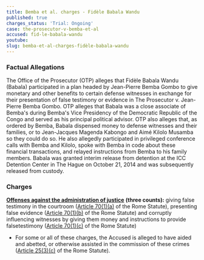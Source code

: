 ```yaml
---
title: Bemba et al. charges - Fidèle Babala Wandu
published: true
charges_status: 'Trial: Ongoing'
case: the-prosecutor-v-bemba-et-al
accused: fid-le-babala-wandu
youtube: 
slug: bemba-et-al-charges-fidèle-babala-wandu
---
```



### Factual Allegations

The Office of the Prosecutor (OTP) alleges that Fidèle Babala Wandu (Babala) participated in a plan headed by Jean-Pierre Bemba Gombo to give monetary and other benefits to certain defense witnesses in exchange for their presentation of false testimony or evidence in The Prosecutor v. Jean-Pierre Bemba Gombo. OTP alleges that Babala was a close associate of Bemba's during Bemba's Vice Presidency of the Democratic Republic of the Congo and served as his principal political advisor. OTP also alleges that, as ordered by Bemba, Babala dispensed money to defense witnesses and their families, or to Jean-Jacques Magenda Kabongo and Aimé Kilolo Musamba so they could do so. He also allegedly participated in privileged conference calls with Bemba and Kilolo, spoke with Bemba in code about these financial transactions, and relayed instructions from Bemba to his family members. Babala was granted interim release from detention at the ICC Detention Center in The Hague on October 21, 2014 and was subsequently released from custody.

### Charges

[**Offenses against the administration of justice**](http://www.casematrixnetwork.org/case-m/klamberg-commentary/rome-statute/#c1243) **(three counts):** giving false testimony in the courtroom ([Article 70(1)(a)](http://www.casematrixnetwork.org/case-m/klamberg-commentary/rome-statute/#c1243) of the Rome Statute), presenting false evidence ([Article 70(1)(b)](http://www.casematrixnetwork.org/case-m/klamberg-commentary/rome-statute/#c1243) of the Rome Statute) and corruptly influencing witnesses by giving them money and instructions to provide falsetestimony ([Article 70(1)(c)](http://www.casematrixnetwork.org/case-m/klamberg-commentary/rome-statute/#c1243) of the Rome Statute)

* For some or all of these charges, the Accused is alleged to have aided and abetted, or otherwise assisted in the commission of these crimes ([Article 25(3)(c)](http://www.casematrixnetwork.org/case-m/klamberg-commentary/rome-statute/#c1198) of the Rome Statute).